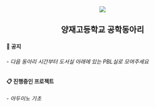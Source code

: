 <div align="center">
  <img src="https://blogfiles.pstatic.net/MjAyMzAzMzBfOTMg/MDAxNjgwMTc2NDU3NjU4.RAbSheDOFkM2WsIfa44g7ylp4oVtaFDBOIF7LVp8R5Ug.XzbxM3UU-35JALGsxMvWjrkaoRO1TRVAkZoF4oOz14wg.PNG.angelo3046/%EC%A0%9C%EB%AA%A9%EC%9D%84_%EC%9E%85%EB%A0%A5%ED%95%B4%EC%A3%BC%EC%84%B8%EC%9A%94_-001_(59).png"/>
  <h2>양재고등학교 공학동아리</h2>
</div>
<div>
 <h4>📌 공지</h4>
 <h6>- 다음 동아리 시간부터 도서실 아래에 있는 PBL실로 모여주세요</h6>
</div> 
<div>
 <h4>📋 진행중인 프로젝트</h4>
 <h6>- 아두이노 기초</h6>
</div> 
